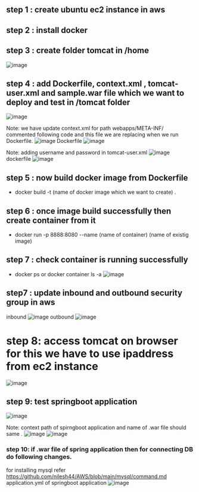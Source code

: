 ## step 1 : create ubuntu ec2 instance in aws
## step 2 : install docker
## step 3 : create folder tomcat in /home
![image](https://user-images.githubusercontent.com/44174633/193208715-de59f110-7198-4163-a5af-c42dd6b6a4c1.png)

## step 4 : add Dockerfile, context.xml , tomcat-user.xml and sample.war file which we want to deploy and test in /tomcat folder
![image](https://user-images.githubusercontent.com/44174633/193209118-c8cf5226-8dcb-499e-8c56-3b5dfc34d74e.png)

Note: we have update context.xml for path webapps/META-INF/
commented following code and this file we are replacing when we run Dockerfile.
![image](https://user-images.githubusercontent.com/44174633/193212846-9807318e-0a5a-47b2-9d8a-fd1417cdd114.png)
Dockerfile
![image](https://user-images.githubusercontent.com/44174633/193213457-b40b3074-749e-44cc-adfc-ff0b3b577bf4.png)

Note: adding username and password in tomcat-user.xml
![image](https://user-images.githubusercontent.com/44174633/193213653-95f52c97-1ec9-409c-b334-82a49de1f2e2.png)
dockerfile
![image](https://user-images.githubusercontent.com/44174633/193213749-8ad81ddd-e607-4d5d-8ae8-7731d34e4fac.png)

## step 5 : now build docker image from Dockerfile 
* docker build -t (name of docker image which we want to create) .

## step 6 : once image build successfully then create container from it 
* docker run -p 8888:8080 --name (name of container) (name of existig image)

## step 7 : check container is running successfully
* docker ps or docker container ls -a
![image](https://user-images.githubusercontent.com/44174633/193210552-67c3f2b3-fafb-404b-9b74-fbdc8b34e61d.png)

## step7 : update inbound and outbound security group in aws
inbound
![image](https://user-images.githubusercontent.com/44174633/193210053-2093e5d4-55ad-4a9f-a4e6-600cfa41ae9e.png)
outbound
![image](https://user-images.githubusercontent.com/44174633/193210202-160f5fff-b62c-4b12-92d3-a9cbacf9879c.png)

# step 8: access tomcat on browser for this we have to use ipaddress from ec2 instance

![image](https://user-images.githubusercontent.com/44174633/193210817-03901bd7-221e-4ac8-9632-90dfdcc5f357.png)

## step 9: test springboot application
![image](https://user-images.githubusercontent.com/44174633/193211921-b5b05ee5-7fb8-4919-9013-7024b7094f1d.png)

Note: context path of spirngboot application and name of .war file should same .
![image](https://user-images.githubusercontent.com/44174633/193212344-9c46a9b6-f0f0-4d07-b825-a0702d6ae023.png)
![image](https://user-images.githubusercontent.com/44174633/193212530-63427668-7bc9-43f6-a2cf-a05c5ff8c101.png)

### step 10: if .war file of spring application then for connecting DB do following changes.
for installing mysql refer https://github.com/nilesh44/AWS/blob/main/mysql/command.md
application.yml of springboot application
![image](https://user-images.githubusercontent.com/44174633/193416209-602eb36f-16ad-4d57-ab54-7648ae917fba.png)





